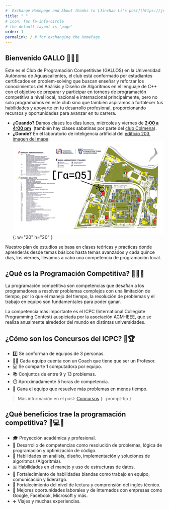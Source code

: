 ```yaml
---
#  Exchange Homepage and About thanks to [Jinchao Li's post](https://jekyll-theme-chirpy-taupe.vercel.app/blog/exchange-homepage-and-about/) and the [github issue 711](https://github.com/cotes2020/jekyll-theme-chirpy/issues/711)
title: " "
# icon: fas fa-info-circle 
# the default layout is 'page'
order: 1
permalink: / # for exchanging the HomePage
---
```


## Bienvenido GALLO 🎉🐓👋
<script src="https://cdn.jsdelivr.net/npm/add-to-calendar-button@2" async defer></script>
<style>
#atcb-reference {
  display: none !important;
}
add-to-calendar-button {
    display: inline-flex !important;  
    vertical-align: middle !important; 
}
</style>
Este es el Club de Programación Competitivae (GALLOS) en la Universidad Autónoma de Aguascalientes, el club está conformado por estudiantes certificados en problem-solving que buscan enseñar y reforzar los conocimientos del Análisis y Diseño de Algoritmos en el lenguaje de C++ con el objetivo de preparar y participar en torneos de programación competitiva a nivel local, nacional e internacional principalmente, pero no solo programamos en este club sino que también aspiramos a fortalecer tus habilidades y apoyarte en tu desarrollo profesional, proporcionando recursos y oportunidades para avanzar en tu carrera.
- **¿Cuando?** Damos clases los días lunes, miércoles y viernes de <ins>**2:00 a 4:00 pm**</ins> <add-to-calendar-button 
  name="Clases del club Γα=Ω5"
  description="Clases del club Γα=Ω5 en el laboratorio de inteligencia artificial del edificio 203 CU de la UAA de 2:00 a 4:00 pm"
  startDate="2024-08-19"
  startTime="14:00"
  endDate="2024-11-29"
  endTime="16:00"
  timeZone="America/Mexico_City"
  location="https://maps.app.goo.gl/A9i7rYa39DNT53NA8"
  organizer="CPC-GALLOS|cpc.gallos@gmail.com"
  recurrence="weekly"
  recurrence_byDay="MO,WE,FR"
  iCalFileName="Google_Cloud"
  options="'Apple','Google','Outlook.com','Microsoft365'"
  listStyle="overlay"
  trigger="click"
  hideBackground
  size="1"
  label="Agregar al calendario"
  lightMode="bodyScheme"
  pastDateHandling="hide"></add-to-calendar-button> (también hay clases sabatinas por parte del [club Colmena](https://linktr.ee/colmena.oficial)).
- **¿Donde?** En el laboratorio de inteligencia artificial del [edificio 203](https://maps.app.goo.gl/A9i7rYa39DNT53NA8), [imagen del mapa](/assets/img/edificio203.jpg): ![mapa uaa](/assets/img/edificio203.jpg){: w="20" h="20" }

Nuestro plan de estudios se basa en clases teóricas y practicas donde aprenderás desde temas básicos hasta temas avanzados y cada quince días, los viernes, llevamos a cabo una competencia de programación local.


## ¿Qué es la Programación Competitiva? 👨‍💻💡

La programación competitiva son competencias que desafían a los programadores a resolver problemas complejos con una limitación de tiempo, por lo que el manejo del tiempo, la resolución de problemas y el trabajo en equipo son fundamentales para poder ganar.

La competencia más importante es el ICPC (International Collegiate Programming Contest) auspiciada por la asociación ACM-IEEE, que se realiza anualmente alrededor del mundo en distintas universidades.

## ¿Cómo son los Concursos del ICPC? 🤔🏆

- 3️⃣ Se conforman de equipos de 3 personas.
- 👨‍🏫 Cada equipo cuenta con un Coach que tiene que ser un Profesor.
- 💻 Se comparte 1 computadora por equipo.
- 📚 Conjuntos de entre 9 y 13 problemas.
- ⏱️ Aproximadamente 5 horas de competencia.
- 🏅 Gana el equipo que resuelve más problemas en menos tiempo.

> Más información en el post: [Concursos](https://cpc-gallos.github.io/blog/Concursos/#icpc)
{: .prompt-tip }

## ¿Qué beneficios trae la programación competitiva? 🌟💻🏅

- 🎓 Proyección académica y profesional.
- 🧩 Desarrollo de competencias como resolución de problemas, lógica de programación y optimización de código.
- 🎨 Habilidades en análisis, diseño, implementación y soluciones de algoritmos (Algoritmia).
- 📊 Habilidades en el manejo y uso de estructuras de datos.
- 🤝 Fortalecimiento de habilidades blandas como trabajo en equipo, comunicación y liderazgo.
- 📖 Fortalecimiento del nivel de lectura y comprensión del inglés técnico.
- 💼 Mejores oportunidades laborales y de internados con empresas como Google, Facebook, Microsoft y más.
- ✈️ Viajes y muchas experiencias.





